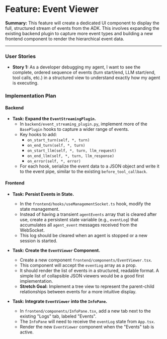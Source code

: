 # Feature: Event Viewer

**Summary:** This feature will create a dedicated UI component to display the full, structured stream of events from the ADK. This involves expanding the existing backend plugin to capture more event types and building a new frontend component to render the hierarchical event data.

---

### User Stories

-   **Story 1:** As a developer debugging my agent, I want to see the complete, ordered sequence of events (turn start/end, LLM start/end, tool calls, etc.) in a structured view to understand exactly how my agent is executing.

### Implementation Plan

#### Backend

-   **Task: Expand the `EventStreamingPlugin`.**
    -   In `backend/event_streaming_plugin.py`, implement more of the `BasePlugin` hooks to capture a wider range of events.
    -   Key hooks to add:
        -   `on_start_turn(self, *, turn)`
        -   `on_end_turn(self, *, turn)`
        -   `on_start_llm(self, *, turn, llm_request)`
        -   `on_end_llm(self, *, turn, llm_response)`
        -   `on_error(self, *, error)`
    -   For each hook, serialize the event data to a JSON object and write it to the event pipe, similar to the existing `before_tool_callback`.

#### Frontend

-   **Task: Persist Events in State.**
    -   In the `frontend/hooks/useManagementSocket.ts` hook, modify the state management.
    -   Instead of having a transient `agentEvents` array that is cleared after use, create a persistent state variable (e.g., `eventLog`) that accumulates all `agent_event` messages received from the WebSocket.
    -   This log should be cleared when an agent is stopped or a new session is started.

-   **Task: Create the `EventViewer` Component.**
    -   Create a new component `frontend/components/EventViewer.tsx`.
    -   This component will accept the `eventLog` array as a prop.
    -   It should render the list of events in a structured, readable format. A simple list of collapsible JSON viewers would be a good first implementation.
    -   **Stretch Goal:** Implement a tree view to represent the parent-child relationships between events for a more intuitive display.

-   **Task: Integrate `EventViewer` into the `InfoPane`.**
    -   In `frontend/components/InfoPane.tsx`, add a new tab next to the existing "Logs" tab, labeled "Events".
    -   The `InfoPane` will need to receive the `eventLog` state from `App.tsx`.
    -   Render the new `EventViewer` component when the "Events" tab is active.
